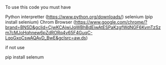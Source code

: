 To use this code you must have 

Python interpretter (https://www.python.org/downloads/)
selenium (pip install selenium)
Chrom Browser (https://www.google.com/chrome/?brand=BNSD&gclid=CjwKCAjwiJqWBhBdEiwAtESPaKzgfWdNGF6KvmTzSzm7cMJoHqhnew6pZdRORq4v65F4GuqC-LqoGxoCswAQAvD_BwE&gclsrc=aw.ds)

if not use 

pip install selenum


